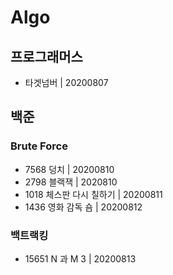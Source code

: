 # Algo

## 프로그래머스 
* 타겟넘버 | 20200807



## 백준
### Brute Force
* 7568 덩치 | 20200810
* 2798 블랙잭 | 2020810
* 1018 체스판 다시 칠하기 | 20200811
* 1436 영화 감독 숌 | 20200812

### 백트랙킹

* 15651 N 과 M 3 | 20200813
